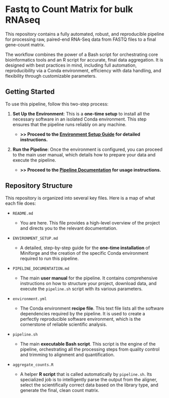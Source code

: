 # Fastq to Count Matrix for bulk RNAseq

This repository contains a fully automated, robust, and reproducible pipeline for processing raw, paired-end RNA-Seq data from FASTQ files to a final gene-count matrix.

The workflow combines the power of a Bash script for orchestrating core bioinformatics tools and an R script for accurate, final data aggregation. It is designed with best practices in mind, including full automation, reproducibility via a Conda environment, efficiency with data handling, and flexibility through customizable parameters.

## Getting Started

To use this pipeline, follow this two-step process:

1.  **Set Up the Environment**: This is a **one-time setup** to install all the necessary software in an isolated Conda environment. This step ensures that the pipeline runs reliably on any machine.
    *   **>> Proceed to the [Environment Setup Guide](./ENVIRONMENT_SETUP.md) for detailed instructions.**

2.  **Run the Pipeline**: Once the environment is configured, you can proceed to the main user manual, which details how to prepare your data and execute the pipeline.
    *   **>> Proceed to the [Pipeline Documentation](./PIPELINE_DOCUMENTATION.md) for usage instructions.**

## Repository Structure

This repository is organized into several key files. Here is a map of what each file does:

*   `README.md`
    *   You are here. This file provides a high-level overview of the project and directs you to the relevant documentation.

*   `ENVIRONMENT_SETUP.md`
    *   A detailed, step-by-step guide for the **one-time installation** of Miniforge and the creation of the specific Conda environment required to run this pipeline.

*   `PIPELINE_DOCUMENTATION.md`
    *   The main **user manual** for the pipeline. It contains comprehensive instructions on how to structure your project, download data, and execute the `pipeline.sh` script with its various parameters.

*   `environment.yml`
    *   The Conda environment **recipe file**. This text file lists all the software dependencies required by the pipeline. It is used to create a perfectly reproducible software environment, which is the cornerstone of reliable scientific analysis.

*   `pipeline.sh`
    *   The main **executable Bash script**. This script is the engine of the pipeline, orchestrating all the processing steps from quality control and trimming to alignment and quantification.

*   `aggregate_counts.R`
    *   A helper **R script** that is called automatically by `pipeline.sh`. Its specialized job is to intelligently parse the output from the aligner, select the scientifically correct data based on the library type, and generate the final, clean count matrix.
